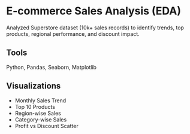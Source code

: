 # E-commerce Sales Analysis (EDA)

Analyzed Superstore dataset (10k+ sales records) to identify trends, top products, regional performance, and discount impact.

## Tools
Python, Pandas, Seaborn, Matplotlib

## Visualizations
- Monthly Sales Trend
- Top 10 Products
- Region-wise Sales
- Category-wise Sales
- Profit vs Discount Scatter


